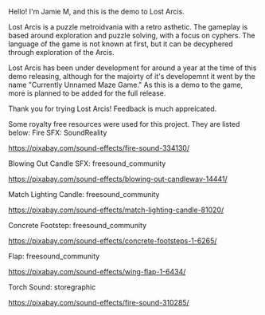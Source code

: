 Hello! I'm Jamie M, and this is the demo to Lost Arcis.

Lost Arcis is a puzzle metroidvania with a retro asthetic. The gameplay is based around exploration and puzzle solving, with a focus on cyphers. The language of the game is not known at first, but it can be decyphered through exploration of the Arcis.

Lost Arcis has been under development for around a year at the time of this demo releasing, although for the majoirty of it's developemnt it went by the name "Currently Unnamed Maze Game." As this is a demo to the game, more is planned to be added for the full release.

Thank you for trying Lost Arcis! Feedback is much appreicated.


Some royalty free resources were used for this project. They are listed below:
Fire SFX: SoundReality

https://pixabay.com/sound-effects/fire-sound-334130/ 

Blowing Out Candle SFX: freesound_community

https://pixabay.com/sound-effects/blowing-out-candlewav-14441/ 

Match Lighting Candle: freesound_community

https://pixabay.com/sound-effects/match-lighting-candle-81020/ 

Concrete Footstep: freesound_community

https://pixabay.com/sound-effects/concrete-footsteps-1-6265/ 

Flap: freesound_community

https://pixabay.com/sound-effects/wing-flap-1-6434/ 

Torch Sound: storegraphic

https://pixabay.com/sound-effects/fire-sound-310285/ 
